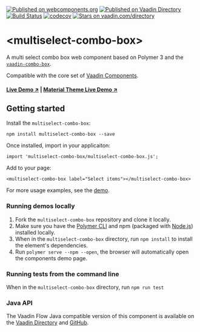 [![Published on webcomponents.org](https://img.shields.io/badge/webcomponents.org-published-blue.svg)](https://www.webcomponents.org/element/gatanaso/multiselect-combo-box)
[![Published on Vaadin  Directory](https://img.shields.io/badge/Vaadin%20Directory-published-00b4f0.svg)](https://vaadin.com/directory/component/gatanasomultiselect-combo-box)
[![Build Status](https://travis-ci.org/gatanaso/multiselect-combo-box.svg?branch=master)](https://travis-ci.org/gatanaso/multiselect-combo-box)
[![codecov](https://codecov.io/gh/gatanaso/multiselect-combo-box/branch/master/graph/badge.svg)](https://codecov.io/gh/gatanaso/multiselect-combo-box)
[![Stars on vaadin.com/directory](https://img.shields.io/vaadin-directory/star/gatanasomultiselect-combo-box.svg)](https://vaadin.com/directory/component/gatanasomultiselect-combo-box)

# \<multiselect-combo-box\>

A multi select combo box web component based on Polymer 3 and the [`vaadin-combo-box`](https://github.com/vaadin/vaadin-combo-box).

Compatible with the core set of [Vaadin Components](https://github.com/vaadin/vaadin-core).

#### [Live Demo ↗](https://multiselect-combo-box.firebaseapp.com/demo/) | [Material Theme Live Demo ↗](https://multiselect-combo-box.firebaseapp.com/demo/material)

## Getting started
Install the `multiselect-combo-box`:
```
npm install multiselect-combo-box --save
```
Once installed, import in your applicaiton:
```
import 'multiselect-combo-box/multiselect-combo-box.js';
```
Add to your page:
```
<multiselect-combo-box label="Select items"></multiselect-combo-box>
```

For more usage examples, see the [demo](https://multiselect-combo-box.firebaseapp.com/demo/).

### Running demos locally

1. Fork the `multiselect-combo-box` repository and clone it locally.
1. Make sure you have the [Polymer CLI](https://www.npmjs.com/package/polymer-cli) and npm (packaged with [Node.js](https://nodejs.org)) installed locally.
1. When in the `multiselect-combo-box` directory, run `npm install` to install the element's dependencies.
1. Run `polymer serve --npm --open`, the browser will automatically open the components demo page.

### Running tests from the command line

When in the `multiselect-combo-box` directory, run `npm run test`

### Java API
The Vaadin Flow Java compatible version of this component is available on the [Vaadin Directory](https://vaadin.com/directory/component/multiselect-combo-box) and [GitHub](https://github.com/gatanaso/multiselect-combo-box-flow).
